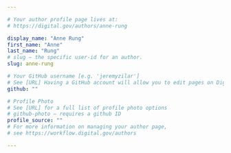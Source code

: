 ```yaml
---

# Your author profile page lives at:
# https://digital.gov/authors/anne-rung

display_name: "Anne Rung"
first_name: "Anne"
last_name: "Rung"
# slug — the specific user-id for an author.
slug: anne-rung

# Your GitHub username [e.g. 'jeremyzilar']
# See [URL] Having a GitHub account will allow you to edit pages on DigitalGov. The image used in your GitHub account can also be used to populate your digital.gov profile photo.
github: ""

# Profile Photo
# See [URL] for a full list of profile photo options
# github-photo — requires a github ID
profile_source: ""
# For more information on managing your author page,
# see https://workflow.digital.gov/authors

---
```

